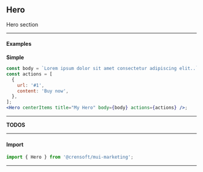 ## Hero

Hero section

---

#### Examples

**Simple**

```jsx { "props": { }}
const body = `Lorem ipsum dolor sit amet consectetur adipiscing elit..`;
const actions = [
  {
    url: '#1',
    content: 'Buy now',
  },
];
<Hero centerItems title="My Hero" body={body} actions={actions} />;
```

---

**TODOS**

---

#### Import

```jsx static
import { Hero } from '@crensoft/mui-marketing';
```

---
